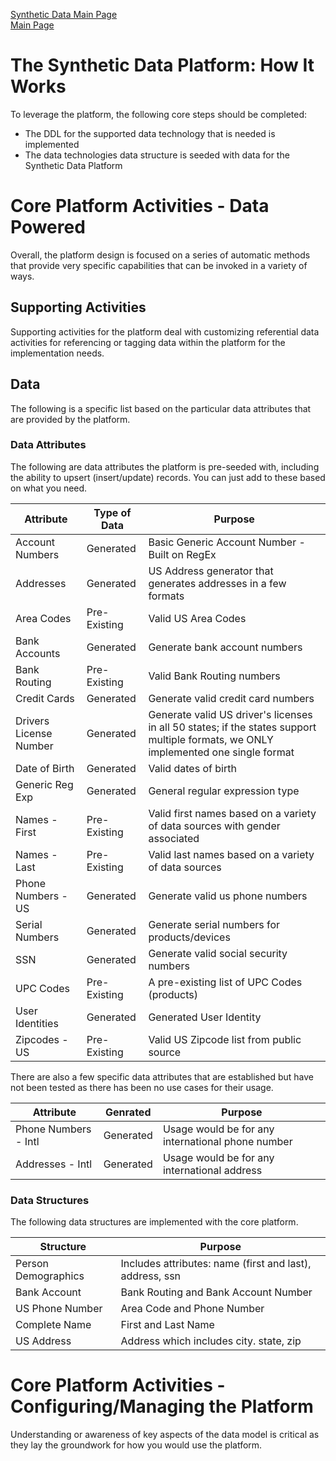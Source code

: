 <a href="./SyntheticData.md" target="_blank">Synthetic Data Main Page</a></br>
<a href="./README.md" target="_blank">Main Page</a>

# The Synthetic Data Platform: How It Works
To leverage the platform, the following core steps should be completed:
- The DDL for the supported data technology that is needed is implemented
- The data technologies data structure is seeded with data for the Synthetic Data Platform

# Core Platform Activities - Data Powered
Overall, the platform design is focused on a series of automatic methods that provide very 
specific capabilities that can be invoked in a variety of ways.

## Supporting Activities
Supporting activities for the platform deal with customizing referential data activities for 
referencing or tagging data within the platform for the implementation needs.

## Data
The following is a specific list based on the particular data attributes that are provided by the 
platform.

### Data Attributes
The following are data attributes the platform is pre-seeded with, including the ability to 
upsert (insert/update) records. You can just add to these based on what you need.

| Attribute              | Type of Data |Purpose | 
|------------------------|--------------|--------|
| Account Numbers        | Generated        |Basic Generic Account Number - Built on RegEx|
| Addresses              | Generated        |US Address generator that generates addresses in a few formats| 
| Area Codes             | Pre-Existing      |Valid US Area Codes|
| Bank Accounts          | Generated      |Generate bank account numbers|
| Bank Routing           | Pre-Existing        |Valid Bank Routing numbers|
| Credit Cards           | Generated        |Generate valid credit card numbers|
| Drivers License Number | Generated        |Generate valid US driver's licenses in all 50 states; if the states support multiple formats, we ONLY implemented one single format|
| Date of Birth          | Generated        |Valid dates of birth|
| Generic Reg Exp        | Generated        |General regular expression type|
| Names - First          | Pre-Existing | Valid first names based on a variety of data sources with gender associated|
| Names - Last           | Pre-Existing |Valid last names based on a variety of data sources|
| Phone Numbers - US     | Generated        |Generate valid us phone numbers|
| Serial Numbers         | Generated        |Generate serial numbers for products/devices|
| SSN                    | Generated        |Generate valid social security numbers|
| UPC Codes              | Pre-Existing|A pre-existing list of UPC Codes (products)|
| User Identities        | Generated         |Generated User Identity|
| Zipcodes - US          | Pre-Existing|Valid US Zipcode list from public source|

There are also a few specific data attributes that are established but have not been tested as there 
has been no use cases for their usage.

| Attribute           | Genrated |Purpose | 
|---------------------|---------|---------|
| Phone Numbers - Intl |Generated| Usage would be for any international phone number        |
| Addresses - Intl     |Generated|Usage would be for any international address |

### Data Structures
The following data structures are implemented with the core platform.

| Structure           | Purpose                                                  | 
|---------------------|----------------------------------------------------------|
| Person Demographics | Includes attributes: name (first and last), address, ssn |
| Bank Account        | Bank Routing and Bank Account Number                     |
| US Phone Number     | Area Code and Phone Number                               |
| Complete Name       | First and Last Name                                      |
| US Address          | Address which includes city. state, zip                  |

# Core Platform Activities - Configuring/Managing the Platform
Understanding or awareness of key aspects of the data model is critical as they lay the groundwork for how you would use the platform.


